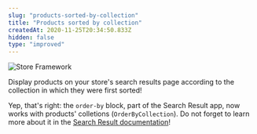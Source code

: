 ```yaml
---
slug: "products-sorted-by-collection"
title: "Products sorted by collection"
createdAt: 2020-11-25T20:34:50.833Z
hidden: false
type: "improved"
---
```


![Store Framework](https://raw.githubusercontent.com/vtexdocs/dev-portal-content/main/images/products-sorted-by-collection-0.png)

Display products on your store's search results page according to the collection in which they were first sorted!

Yep, that's right: the `order-by` block, part of the Search Result app, now works with products' colletions (`OrderByCollection`). Do not forget to learn more about it in the [Search Result documentation](https://vtex.io/docs/components/all/vtex.search-result/)!
